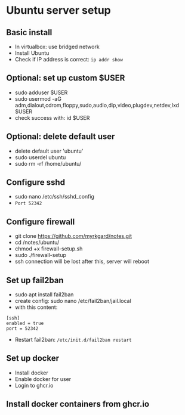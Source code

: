 # Ubuntu server setup

## Basic install
- In virtualbox: use bridged network
- Install Ubuntu
- Check if IP address is correct: ```ip addr show```

## Optional: set up custom $USER
- sudo adduser $USER
- sudo usermod -aG adm,dialout,cdrom,floppy,sudo,audio,dip,video,plugdev,netdev,lxd $USER
- check success with: id $USER

## Optional: delete default user
* delete default user 'ubuntu'
* sudo userdel ubuntu 
* sudo rm -rf /home/ubuntu/

## Configure sshd
- sudo nano /etc/ssh/sshd_config
- ```Port 52342```

## Configure firewall
- git clone https://github.com/myrkgard/notes.git
- cd /notes/ubuntu/
- chmod +x firewall-setup.sh
- sudo ./firewall-setup
- ssh connection will be lost after this, server will reboot

## Set up fail2ban
- sudo apt install fail2ban
- create config: sudo nano /etc/fail2ban/jail.local
- with this content:
```
[ssh]
enabled = true
port = 52342
```
- Restart fail2ban: ```/etc/init.d/fail2ban restart```

## Set up docker
- Install docker
- Enable docker for user
- Login to ghcr.io

## Install docker containers from ghcr.io

